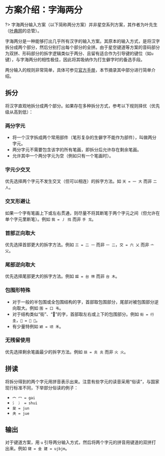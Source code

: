 # 方案介绍：字海两分

?> 字海两分输入方案（以下简称两分方案）并非星空系列方案，其作者为叶先生（[叶典网](http://yedict.com)的总管）。

字海两分是一种能够打出几乎所有汉字的输入方案。其原本的输入方式，是将汉字拆分成两个部分，然后分别打出每个部分的全拼。由于星空键道等方案的音码部分为双拼、形码部分的拆字逻辑类似于两分、且留有适合作为引导键的键位（如`u`键），与字海两分的相性极佳，因此将其吸纳作为打生僻字时的备选手段。

两分输入的规则非常简单，具体可参见[官方手册](http://cheonhyeong.com/File/LiangFenHandbook.pdf)，本节摘录其中部分进行简单介绍。

## 拆分

将汉字直观地拆分成两个部分。如果存在多种拆分方式，参考以下规则择优（优先级从高到低）：

### 两分字元

* 将一个汉字拆成两个常用部件（笔形复杂的生僻字不能作为部件），叫做两分字元。
* 两分字元不需要包含该字的所有笔画，即拆分后允许存在剩余笔画。
* 允许其中一个两分字元为空（例如只有一个笔画时）。

### 字元少交叉

优先选择两个字元不发生交叉（但可以相连）的拆字方法。如 `天 = 一 大` 而非 `二 人`。

### 交叉形避让

如果一个字有笔画上下或左右贯通，则尽量不将其断笔于两个字元之间（但允许在单个字元里断笔）。例如 `我 = 丿 找` 而非 `手 戈`。

### 首部正向取大

优先选择首部更大的拆字方法。例如 `三 = 二 一` 而非 `一 二`，`交 = 六 乂` 而非 `亠 父`。

### 尾部逆向取大

优先选择尾部更大的拆字方法。例如 `䢄 = 台 林` 而非 `台 木`。

### 包围形特殊

* 对于一般的半包围或全包围结构的字，首部取包围部分，尾部对被包围部分逆向取大。例如 `围 = 口 韦`。
* 对于结构类似“街”、“𠅭”的字，首部取左右或上下的包围部分。例如 `街 = 行 圭`，`𠅭 = 亢 口`。
* 有少量特例如 `颖 = 顷 禾`。

### 无残留使用

优先选择剩余笔画最少的拆字方法。例如 `燚 = 炎 炎` 而非 `火 火`。

## 拼读

将拆分得到的两个字元用拼音表示出来。注意有些字元的读音采用“俗读”，与国家现行标准不同，下举部分俗读的例子：

* `宀 冖 = gai`
* `氵 冫 = shui`
* `夋 = jun`
* `夬 = jue`

## 输出

对于键道方案，用 `u` 引导两分输入方式，然后将两个字元的拼音用键道的双拼打出来。例如 `键 = 金 建 = ujbjm`。